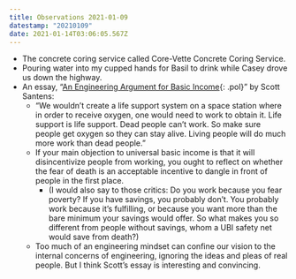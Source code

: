 ```yaml
---
title: Observations 2021-01-09
datestamp: "20210109"
date: 2021-01-14T03:06:05.567Z
---
```

- The concrete coring service called Core-Vette Concrete Coring Service.
- Pouring water into my cupped hands for Basil to drink while Casey drove us down the highway.
- An essay, “[An Engineering Argument for Basic Income](https://scottsantens.com/engineering-argument-for-unconditional-universal-basic-income-ubi-fault-tolerance-graceful-failure-redundancy?utm_source=densediscovery){: .pol}” by Scott Santens:
	- “We wouldn’t create a life support system on a space station where in order to receive oxygen, one would need to work to obtain it. Life support is life support. Dead people can’t work. So make sure people get oxygen so they can stay alive. Living people will do much more work than dead people.”
	- If your main objection to universal basic income is that it will disincentivize people from working, you ought to reflect on whether the fear of death is an acceptable incentive to dangle in front of people in the first place.
		- (I would also say to those critics: Do you work because you fear poverty? If you have savings, you probably don’t. You probably work because it’s fulfilling, or because you want more than the bare minimum your savings would offer. So what makes you so different from people without savings, whom a UBI safety net would save from death?)
	- Too much of an engineering mindset can confine our vision to the internal concerns of engineering, ignoring the ideas and pleas of real people. But I think Scott’s essay is interesting and convincing.
